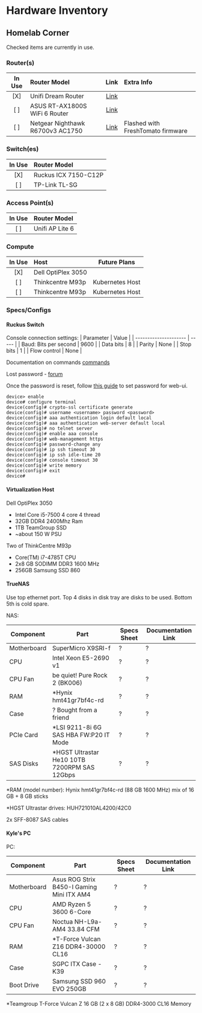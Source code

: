 # Hardware Inventory

## Homelab Corner

Checked items are currently in use.

### Router(s)

| In Use |           Router Model           |                                                  Link                                                   |            Extra Info             |
| :----: | :------------------------------ | :-----------------------------------------------------------------------------------------------------: | :------------------------------- |
|  [X]   |        Unifi Dream Router        |                             [Link](https://store.ui.com/us/en/products/udr)                             |                                   |
|  [ ]   |  ASUS RT-AX1800S WiFi 6 Router   | [Link](https://www.asus.com/networking-iot-servers/wifi-routers/asus-wifi-routers/rt-ax1800s/techspec/) |                                   |
|  [ ]   | Netgear Nighthawk R6700v3 AC1750 |                        [Link](https://www.netgear.com/home/wifi/routers/r6700/)                         | Flashed with FreshTomato firmware |

### Switch(es)

| In Use | Router Model         |
| :----: | :------------------- |
|  [X]   | Ruckus ICX 7150-C12P |
|  [ ]   | TP-Link TL-SG        |

### Access Point(s)

| In Use | Router Model    |
| :----: | :-------------- |
|  [ ]   | Unifi AP Lite 6 |

### Compute

| In Use | Host               | Future Plans    |
| :----: | :----------------- | --------------- |
|  [X]   | Dell OptiPlex 3050 |                 |
|  [ ]   | Thinkcentre M93p   | Kubernetes Host |
|  [ ]   | Thinkcentre M93p   | Kubernetes Host |

### Specs/Configs

#### Ruckus Switch

Console connection settings:
| Parameter             | Value |
| --------------------- | ----- |
| Baud: Bits per second | 9600  |
| Data bits             | 8     |
| Parity                | None  |
| Stop bits             | 1     |
| Flow control          | None  |

Documentation on commands [commands](https://docs.ruckuswireless.com/fastiron/08.0.50/fastiron-08050-commandref/GUID-0FCE99FF-A5E5-4A6F-88D6-60740D7965D6-homepage.html)

Lost password - [forum](https://community.ruckuswireless.com/t5/RUCKUS-Support-for-Lennar-Homes/ICX-7150-Login-Issue-after-Factory-Reset-and-quot-no-password/m-p/52814)

Once the password is reset, follow [this guide](https://docs.commscope.com/en-US/bundle/icx-quickstart/page/GUID-3AD21FAD-D8BF-49FF-BBF3-5620F197E322.html) to set password for web-ui.

```serial
device> enable
device# configure terminal
device(config)# crypto-ssl certificate generate
device(config)# username <username> password <password>
device(config)# aaa authentication login default local
device(config)# aaa authentication web-server default local
device(config)# no telnet server
device(config)# enable aaa console
device(config)# web-management https
device(config)# password-change any
device(config)# ip ssh timeout 30
device(config)# ip ssh idle-time 20
device(config)# console timeout 30
device(config)# write memory
device(config)# exit
device#
```

#### Virtualization Host

Dell OptiPlex 3050

- Intel Core i5-7500 4 core 4 thread
- 32GB DDR4 2400Mhz Ram
- 1TB TeamGroup SSD
- ~about 150 W PSU

Two of ThinkCentre M93p 

- Core(TM) i7-4785T CPU
- 2x8 GB SODIMM DDR3 1600 MHz
- 256GB Samsung SSD 860

#### TrueNAS

Use top ethernet port. Top 4 disks in disk tray are disks to be used. Bottom 5th is cold spare.

NAS:

| Component   | Part                                         | Specs Sheet | Documentation Link |
| ----------- | -------------------------------------------- | ----------- | ------------------ |
| Motherboard | SuperMicro X9SRI-f                           | ?           | ?                  |
| CPU         | Intel Xeon E5-2690 v1                        | ?           | ?                  |
| CPU Fan     | be quiet! Pure Rock 2 (BK006)                | ?           | ?                  |
| RAM         | *Hynix hmt41gr7bf4c-rd                       | ?           | ?                  |
| Case        | ? Bought from a friend                       | ?           | ?                  |
| PCIe Card   | *LSI 9211-8i 6G SAS HBA FW:P20 IT Mode       | ?           | ?                  |
| SAS Disks   | *HGST Ultrastar He10 10TB 7200RPM SAS 12Gbps | ?           | ?                  |

*RAM (model number): Hynix hmt41gr7bf4c-rd (88 GB 1600 MHz) mix of 16 GB + 8 GB sticks

*HGST Ultrastar drives: HUH721010AL4200/42C0

2x SFF-8087 SAS cables

#### Kyle's PC

PC:

| Component   | Part                                      | Specs Sheet | Documentation Link |
| ----------- | ----------------------------------------- | ----------- | ------------------ |
| Motherboard | Asus ROG Strix B450-I Gaming Mini ITX AM4 | ?           | ?                  |
| CPU         | AMD Ryzen 5 3600 6-Core                   | ?           | ?                  |
| CPU Fan     | Noctua NH-L9a-AM4 33.84 CFM               | ?           | ?                  |
| RAM         | *T-Force Vulcan Z16 DDR4-30000 CL16       | ?           | ?                  |
| Case        | SGPC ITX Case - K39                       | ?           | ?                  |
| Boot Drive  | Samsung SSD 960 EVO 250GB                 | ?           | ?                  |

*Teamgroup T-Force Vulcan Z 16 GB (2 x 8 GB) DDR4-3000 CL16 Memory
